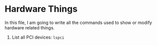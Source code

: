 # Hardware Things
In this file, I am going to write all the commands used to show or modify hardware related things.
1. List all PCI devices: `lspci`

